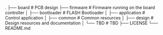 .
├── board                       # PCB design
├── firmware                    # Firmware running on the board controller
│   ├── bootloader              # FLASH Bootloader
│   ├── application             # Control application
│   ├── common                  # Common resources
│   ├── design                  # Design resources and documentation
│   └── TBD                     # TBD
├── LICENSE
└── README.md